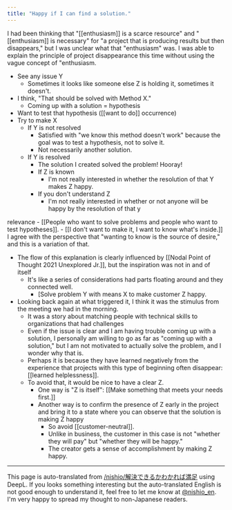 ```yaml
---
title: "Happy if I can find a solution."
---
```


I had been thinking that "[[enthusiasm]] is a scarce resource" and "[[enthusiasm]] is necessary" for "a project that is producing results but then disappears," but I was unclear what that "enthusiasm" was.
I was able to explain the principle of project disappearance this time without using the vague concept of "enthusiasm.

- See any issue Y
    - Sometimes it looks like someone else Z is holding it, sometimes it doesn't.
- I think, "That should be solved with Method X."
    - Coming up with a solution = hypothesis
- Want to test that hypothesis ([[want to do]] occurrence)
- Try to make X
    - If Y is not resolved
        - Satisfied with "we know this method doesn't work" because the goal was to test a hypothesis, not to solve it.
        - Not necessarily another solution.
    - If Y is resolved
        - The solution I created solved the problem! Hooray!
        - If Z is known
            - I'm not really interested in whether the resolution of that Y makes Z happy.
        - If you don't understand Z
            - I'm not really interested in whether or not anyone will be happy by the resolution of that y

relevance
    - [[People who want to solve problems and people who want to test hypotheses]].
    - [[I don't want to make it, I want to know what's inside.]] I agree with the perspective that "wanting to know is the source of desire," and this is a variation of that.
- The flow of this explanation is clearly influenced by [[Nodal Point of Thought 2021 Unexplored Jr.]], but the inspiration was not in and of itself
    - It's like a series of considerations had parts floating around and they connected well.
        - [Solve problem Y with means X to make customer Z happy.
- Looking back again at what triggered it, I think it was the stimulus from the meeting we had in the morning.
    - It was a story about matching people with technical skills to organizations that had challenges
    - Even if the issue is clear and I am having trouble coming up with a solution, I personally am willing to go as far as "coming up with a solution," but I am not motivated to actually solve the problem, and I wonder why that is.
    - Perhaps it is because they have learned negatively from the experience that projects with this type of beginning often disappear: [[learned helplessness]].
    - To avoid that, it would be nice to have a clear Z.
        - One way is "Z is itself": [[Make something that meets your needs first.]]
        - Another way is to confirm the presence of Z early in the project and bring it to a state where you can observe that the solution is making Z happy
            - So avoid [[customer-neutral]].
            - Unlike in business, the customer in this case is not "whether they will pay" but "whether they will be happy."
            - The creator gets a sense of accomplishment by making Z happy.

---
This page is auto-translated from [/nishio/解決できるかわかれば満足](https://scrapbox.io/nishio/解決できるかわかれば満足) using DeepL. If you looks something interesting but the auto-translated English is not good enough to understand it, feel free to let me know at [@nishio_en](https://twitter.com/nishio_en). I'm very happy to spread my thought to non-Japanese readers.